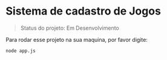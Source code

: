<h1>Sistema de cadastro de Jogos</h1>

>Status do projeto: Em Desenvolvimento

Para rodar esse projeto na sua maquina, por favor digite:

```
node app.js
```
